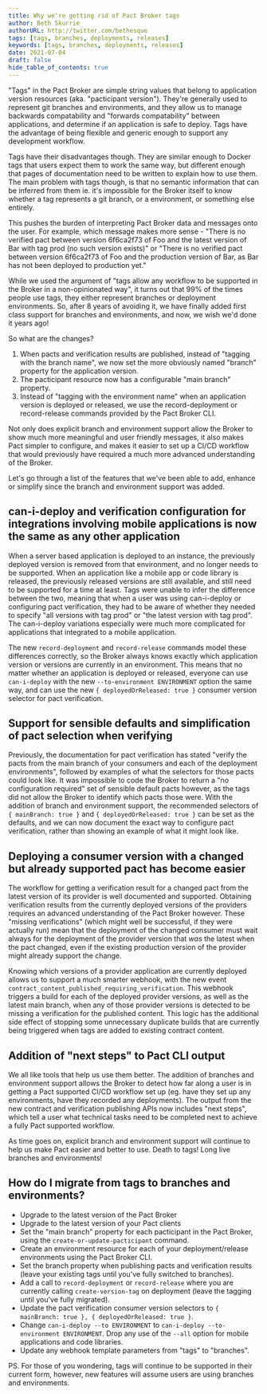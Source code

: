 ```yaml
---
title: Why we're getting rid of Pact Broker tags
author: Beth Skurrie
authorURL: http://twitter.com/bethesque
tags: [tags, branches, deployments, releases]
keywords: [tags, branches, deployments, releases]
date: 2021-07-04
draft: false
hide_table_of_contents: true
---
```


"Tags" in the Pact Broker are simple string values that belong to application version resources (aka. "pacticipant version"). They're generally used to represent git branches and environments, and they allow us to manage backwards compatability and "forwards compatability" between applications, and determine if an application is safe to deploy. Tags have the advantage of being flexible and generic enough to support any development workflow.

Tags have their disadvantages though. They are similar enough to Docker tags that users expect them to work the same way, but different enough that pages of documentation need to be written to explain how to use them. The main problem with tags though, is that no semantic information that can be inferred from them ie. it's impossible for the Broker itself to know whether a tag represents a git branch, or a environment, or something else entirely.

<!--truncate-->

This pushes the burden of interpreting Pact Broker data and messages onto the user. For example, which message makes more sense - "There is no verified pact between version 6f6ca2f73 of Foo and the latest version of Bar with tag prod (no such version exists)" or "There is no verified pact between version 6f6ca2f73 of Foo and the production version of Bar, as Bar has not been deployed to production yet."

While we used the argument of "tags allow any workflow to be supported in the Broker in a non-opinionated way", it turns out that 99% of the times people use tags, they either represent branches or deployment environments. So, after 8 years of avoiding it, we have finally added first class support for branches and environments, and now, we wish we'd done it years ago! 

So what are the changes?

1. When pacts and verification results are published, instead of "tagging with the branch name", we now set the more obviously named "branch" property for the application version. 
2. The pacticipant resource now has a configurable "main branch" property.
3. Instead of "tagging with the environment name" when an application version is deployed or released, we use the record-deployment or record-release commands provided by the Pact Broker CLI.

Not only does explicit branch and environment support allow the Broker to show much more meaningful and user friendly messages, it also makes Pact simpler to configure, and makes it easier to set up a CI/CD workflow that would previously have required a much more advanced understanding of the Broker.

Let's go through a list of the features that we've been able to add, enhance or simplify since the branch and environment support was added.

## can-i-deploy and verification configuration for integrations involving mobile applications is now the same as any other application

  When a server based application is deployed to an instance, the previously deployed version is removed from that environment, and no longer needs to be supported. When an application like a mobile app or code library is released, the previously released versions are still available, and still need to be supported for a time at least. Tags were unable to infer the difference between the two, meaning that when a user was using can-i-deploy or configuring pact verification, they had to be aware of whether they needed to specify "all versions with tag prod" or "the latest version with tag prod". The can-i-deploy variations especially were much more complicated for applications that integrated to a mobile application.

  The new `record-deployment` and `record-release` commands model these differences correctly, so the Broker always knows exactly which application version or versions are currently in an environment. This means that no matter whether an application is deployed or released, everyone can use `can-i-deploy` with the new `--to-environment ENVIRONMENT` option the same way, and can use the new `{ deployedOrReleased: true }` consumer version selector for pact verification.

## Support for sensible defaults and simplification of pact selection when verifying

  Previously, the documentation for pact verification has stated "verify the pacts from the main branch of your consumers and each of the deployment environments", followed by examples of what the selectors for those pacts could look like. It was impossible to code the Broker to return a "no configuration required" set of sensible default pacts however, as the tags did not allow the Broker to identify which pacts those were. With the addition of branch and environment support, the recommended selectors of `{ mainBranch: true }` and `{ deployedOrReleased: true }` can be set as the defaults, and we can now document the exact way to configure pact verification, rather than showing an example of what it might look like.

## Deploying a consumer version with a changed but already supported pact has become easier

  The workflow for getting a verification result for a changed pact from the latest version of its provider is well documented and supported. Obtaining verification results from the currently deployed versions of the providers requires an advanced understanding of the Pact Broker however. These "missing verifications" (which might well be successful, if they were actually run) mean that the deployment of the changed consumer must wait always for the deployment of the provider version that *was* the latest when the pact changed, even if the existing production version of the provider might already support the change.

  Knowing which versions of a provider application are currently deployed allows us to support a much smarter webhook, with the new event `contract_content_published_requiring_verification`. This webhook triggers a build for each of the deployed provider versions, as well as the latest main branch, when any of those provider versions is detected to be missing a verification for the published content. This logic has the additional side effect of stopping some unnecessary duplicate builds that are currently being triggered when tags are added to existing contract content.

## Addition of "next steps" to Pact CLI output

  We all like tools that help us use them better. The addition of branches and environment support allows the Broker to detect how far along a user is in getting a Pact supported CI/CD workflow set up (eg. have they set up any environments, have they recorded any deployments). The output from the new contract and verification publishing APIs now includes "next steps", which tell a user what technical tasks need to be completed next to achieve a fully Pact supported workflow.

As time goes on, explicit branch and environment support will continue to help us make Pact easier and better to use. Death to tags! Long live branches and environments!

## How do I migrate from tags to branches and environments?

* Upgrade to the latest version of the Pact Broker
* Upgrade to the latest version of your Pact clients
* Set the "main branch" property for each pacticipant in the Pact Broker, using the `create-or-update-pacticipant` command.
* Create an environment resource for each of your deployment/release environments using the Pact Broker CLI.
* Set the branch property when publishing pacts and verification results (leave your existing tags until you've fully switched to branches).
* Add a call to `record-deployment` or `record-release` where you are currently calling `create-version-tag` on deployment (leave the tagging until you've fully migrated).
* Update the pact verification consumer version selectors to `{ mainBranch: true }, { deployedOrReleased: true }`.
* Change `can-i-deploy --to ENVIRONMENT` to `can-i-deploy --to-environment ENVIRONMENT`. Drop any use of the `--all` option for mobile applications and code libraries.
* Update any webhook template parameters from "tags" to "branches".

PS. For those of you wondering, tags will continue to be supported in their current form, however, new features will assume users are using branches and environments.
